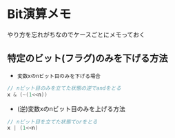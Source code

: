 # Bit演算メモ

やり方を忘れがちなのでケースごとにメモっておく

## 特定のビット(フラグ)のみを下げる方法

- `変数xのnビット目のみを下げる場合`

```c
// nビット目のみを立てた状態の逆でandをとる
x & (~(1<<n))
```

- (逆)変数xのnビット目のみを上げる方法

```c
// nビット目を立てた状態てorをとる
x | (1<<n)
```
